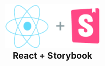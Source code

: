 <h1 align="center">
  <img src=".github/assets/logos.png" alt="React + Storybook" width="300" />
  <br>
  React + Storybook
  <br>
</h1>
